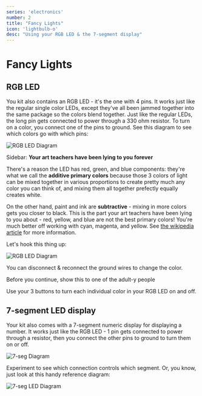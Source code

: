 ```yaml
---
series: 'electronics'
number: 2
title: "Fancy Lights"
icon: 'lightbulb-o'
desc: "Using your RGB LED & the 7-segment display"
---
```

# Fancy Lights

## RGB LED

You kit also contains an RGB LED - it's the one with 4 pins.  It works just like the regular single color LEDs, except they've all been jammed together into the same package so the colors blend together.  Just like the regular LEDs, the long pin gets connected to power through a 330 ohm resistor.  To turn on a color, you connect one of the pins to ground.  See this diagram to see which colors go with which pins:

![RGB LED Diagram](/img/rgb-led.jpg)

<div class="panel panel-danger">
<div class="panel-heading">Sidebar: <strong>Your art teachers have been lying to you forever</strong></div>
  <div class="panel-body" markdown="1">

There's a reason the LED has red, green, and blue components: they're what we call the **additive primary colors** because those 3 colors of light can be mixed together in various proportions to create pretty much any color you can think of, and mixing them all together prefectly equally creates white.

On the other hand, paint and ink are **subtractive** - mixing in more colors gets you closer to black.  This is the part your art teachers have been lying to you about - red, yellow, and blue are not the best primary colors!  You're much better off working with cyan, magenta, and yellow.  See [the wikipedia article](http://en.wikipedia.org/wiki/Primary_color) for more information.

</div>
</div>

Let's hook this thing up:

![RGB LED Diagram](/img/06-rgb.png)

You can disconnect & reconnect the ground wires to change the color.  

<div class="panel panel-primary">
<div class="panel-heading">Before you continue, show this to one of the adult-y people</div>
  <div class="panel-body" markdown="1">

Use your 3 buttons to turn each individual color in your RGB LED on and off.

</div>
</div>

## 7-segment LED display

Your kit also comes with a 7-segment numeric display for displaying a number.  It works just like the RGB LED - 1 pin gets connected to power through a resistor, then you connect the other pins to ground to turn them on or off.

![7-seg Diagram](/img/07-7seg.png)

Experiment to see which connection controls which segment.  Or, you know, just look at this handy reference diagram:

![7-seg LED Diagram](/img/7-seg.png)
